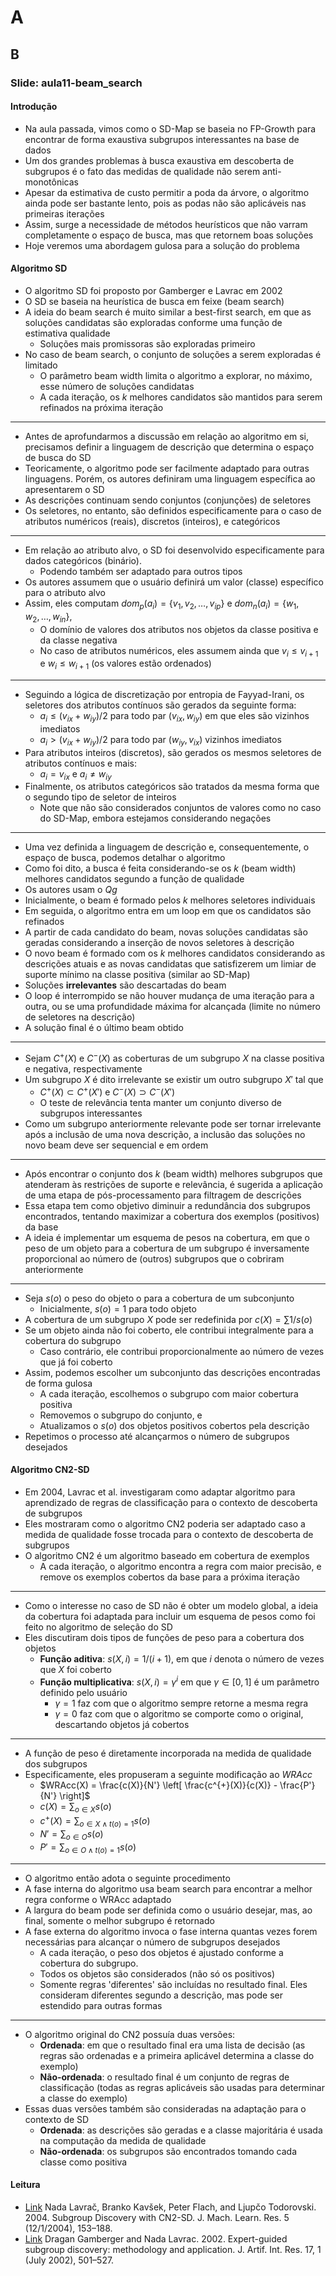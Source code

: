 # A

## B

### **Slide**: aula11-beam_search

#### Introdução

- Na aula passada, vimos como o SD-Map se baseia no FP-Growth para encontrar de forma exaustiva subgrupos interessantes na base de dados
- Um dos grandes problemas à busca exaustiva em descoberta de subgrupos é o fato das medidas de qualidade não serem anti-monotônicas
- Apesar da estimativa de custo permitir a poda da árvore, o algoritmo ainda pode ser bastante lento, pois as podas não são aplicáveis nas primeiras iterações
- Assim, surge a necessidade de métodos heurísticos que não varram completamente o espaço de busca, mas que retornem boas soluções
- Hoje veremos uma abordagem gulosa para a solução do problema

#### Algoritmo SD

- O algoritmo SD foi proposto por Gamberger e Lavrac em 2002
- O SD se baseia na heurística de busca em feixe (beam search)
- A ideia do beam search é muito similar a best-first search, em que as soluções candidatas são exploradas conforme uma função de estimativa qualidade
  - Soluções mais promissoras são exploradas primeiro
- No caso de beam search, o conjunto de soluções a serem exploradas é limitado
  - O parâmetro beam width limita o algoritmo a explorar, no máximo, esse número de soluções candidatas
  - A cada iteração, os $k$ melhores candidatos são mantidos para serem refinados na próxima iteração

---

- Antes de aprofundarmos a discussão em relação ao algoritmo em si, precisamos definir a linguagem de descrição que determina o espaço de busca do SD
- Teoricamente, o algoritmo pode ser facilmente adaptado para outras linguagens. Porém, os autores definiram uma linguagem específica ao apresentarem o SD
- As descrições continuam sendo conjuntos (conjunções) de seletores
- Os seletores, no entanto, são definidos especificamente para o caso de atributos numéricos (reais), discretos (inteiros), e categóricos

---

- Em relação ao atributo alvo, o SD foi desenvolvido especificamente para dados categóricos (binário).
  - Podendo também ser adaptado para outros tipos
- Os autores assumem que o usuário definirá um valor (classe) específico para o atributo alvo
- Assim, eles computam $dom_p(a_i) = \{v_1, v_2, \dots, v_{ip} \}$ e $dom_n(a_i) = \{w_1, w_2, \dots, w_{in} \}$,
  - O domínio de valores dos atributos nos objetos da classe positiva e da classe negativa
  - No caso de atributos numéricos, eles assumem ainda que $v_i \leq v_{i+1}$ e $w_i \leq w_{i+1}$ (os valores estão ordenados)

---

- Seguindo a lógica de discretização por entropia de Fayyad-Irani, os seletores dos atributos contínuos são gerados da seguinte forma:
  - $a_i \leq (v_{ix} + w_{iy})/2$ para todo par $(v_{ix}, w_{iy})$ em que eles são vizinhos imediatos
  - $a_i > (v_{ix} + w_{iy})/2$ para todo par $(w_{iy}, v_{ix})$ vizinhos imediatos
- Para atributos inteiros (discretos), são gerados os mesmos seletores de atributos contínuos e mais:
  - $a_i = v_{ix}$ e $a_i \neq w_{iy}$
- Finalmente, os atributos categóricos são tratados da mesma forma que o segundo tipo de seletor de inteiros
  - Note que não são considerados conjuntos de valores como no caso do SD-Map, embora estejamos considerando negações

---

- Uma vez definida a linguagem de descrição e, consequentemente, o espaço de busca, podemos detalhar o algoritmo
- Como foi dito, a busca é feita considerando-se os $k$ (beam width) melhores candidatos segundo a função de qualidade
- Os autores usam o $Qg$
- Inicialmente, o beam é formado pelos $k$ melhores seletores individuais
- Em seguida, o algoritmo entra em um loop em que os candidatos são refinados
- A partir de cada candidato do beam, novas soluções candidatas são geradas considerando a inserção de novos seletores à descrição
- O novo beam é formado com os $k$ melhores candidatos considerando as descrições atuais e as novas candidatas que satisfizerem um limiar de suporte mínimo na classe positiva (similar ao SD-Map)
- Soluções **irrelevantes** são descartadas do beam
- O loop é interrompido se não houver mudança de uma iteração para a outra, ou se uma profundidade máxima for alcançada (limite no número de seletores na descrição)
- A solução final é o último beam obtido

---

- Sejam $C^{+}(X)$ e $C^{-}(X)$ as coberturas de um subgrupo $X$ na classe positiva e negativa, respectivamente
- Um subgrupo $X$ é dito irrelevante se existir um outro subgrupo $X'$ tal que
  - $C^{+}(X) \subset C^{+}(X')$ e $C^{-}(X) \supset C^{-}(X')$
  - O teste de relevância tenta manter um conjunto diverso de subgrupos interessantes
- Como um subgrupo anteriormente relevante pode ser tornar irrelevante após a inclusão de uma nova descrição, a inclusão das soluções no novo beam deve ser sequencial e em ordem

---

- Após encontrar o conjunto dos $k$ (beam width) melhores subgrupos que atenderam às restrições de suporte e relevância, é sugerida a aplicação de uma etapa de pós-processamento para filtragem de descrições
- Essa etapa tem como objetivo diminuir a redundância dos subgrupos encontrados, tentando maximizar a cobertura dos exemplos (positivos) da base
- A ideia é implementar um esquema de pesos na cobertura, em que o peso de um objeto para a cobertura de um subgrupo é inversamente proporcional ao número de (outros) subgrupos que o cobriram anteriormente

---

- Seja $s(o)$ o peso do objeto o para a cobertura de um subconjunto
  - Inicialmente, $s(o) = 1$ para todo objeto
- A cobertura de um subgrupo $X$ pode ser redefinida por $c(X) = \sum 1/s(o)$
- Se um objeto ainda não foi coberto, ele contribui integralmente para a cobertura do subgrupo
  - Caso contrário, ele contribui proporcionalmente ao número de vezes que já foi coberto
- Assim, podemos escolher um subconjunto das descrições encontradas de forma gulosa
  - A cada iteração, escolhemos o subgrupo com maior cobertura positiva
  - Removemos o subgrupo do conjunto, e
  - Atualizamos o $s(o)$ dos objetos positivos cobertos pela descrição
- Repetimos o processo até alcançarmos o número de subgrupos desejados

#### Algoritmo CN2-SD

- Em 2004, Lavrac et al. investigaram como adaptar algoritmo para aprendizado de regras de classificação para o contexto de descoberta de subgrupos
- Eles mostraram como o algoritmo CN2 poderia ser adaptado caso a medida de qualidade fosse trocada para o contexto de descoberta de subgrupos
- O algoritmo CN2 é um algoritmo baseado em cobertura de exemplos
  - A cada iteração, o algoritmo encontra a regra com maior precisão, e remove os exemplos cobertos da base para a próxima iteração

---

- Como o interesse no caso de SD não é obter um modelo global, a ideia da cobertura foi adaptada para incluir um esquema de pesos como foi feito no algoritmo de seleção do SD
- Eles discutiram dois tipos de funções de peso para a cobertura dos objetos
  - **Função aditiva**: $s(X, i) = 1/(i + 1)$, em que $i$ denota o número de vezes que $X$ foi coberto
  - **Função multiplicativa**: $s(X, i) = \gamma^i$ em que $\gamma \in [0,1]$ é um parâmetro definido pelo usuário
    - $\gamma = 1$ faz com que o algoritmo sempre retorne a mesma regra
    - $\gamma = 0$ faz com que o algoritmo se comporte como o original, descartando objetos já cobertos

---

- A função de peso é diretamente incorporada na medida de qualidade dos subgrupos
- Especificamente, eles propuseram a seguinte modificação ao $WRAcc$
  - $WRAcc(X) = \frac{c(X)}{N'} \left[ \frac{c^{+}(X)}{c(X)} - \frac{P'}{N'} \right]$
  - $c(X) = \sum_{o \in X} s(o)$
  - $c^{+}(X) = \sum_{o \in X \land t(o) = 1} s(o)$
  - $N' = \sum_{o \in O} s(o)$
  - $P' = \sum_{o \in O \land t(o) = 1} s(o)$

---

- O algoritmo então adota o seguinte procedimento
- A fase interna do algoritmo usa beam search para encontrar a melhor regra conforme o WRAcc adaptado
- A largura do beam pode ser definida como o usuário desejar, mas, ao final, somente o melhor subgrupo é retornado
- A fase externa do algoritmo invoca o fase interna quantas vezes forem necessárias para alcançar o número de subgrupos desejados
  - A cada iteração, o peso dos objetos é ajustado conforme a cobertura do subgrupo.
  - Todos os objetos são considerados (não só os positivos)
  - Somente regras 'diferentes' são incluídas no resultado final. Eles consideram diferentes segundo a descrição, mas pode ser estendido para outras formas

---

- O algoritmo original do CN2 possuía duas versões:
  - **Ordenada**: em que o resultado final era uma lista de decisão (as regras são ordenadas e a primeira aplicável determina a classe do exemplo)
  - **Não-ordenada**: o resultado final é um conjunto de regras de classificação (todas as regras aplicáveis são usadas para determinar a classe do exemplo)
- Essas duas versões também são consideradas na adaptação para o contexto de SD
  - **Ordenada**: as descrições são geradas e a classe majoritária é usada na computação da medida de qualidade
  - **Não-ordenada**: os subgrupos são encontrados tomando cada classe como positiva

#### Leitura

- [Link][2004_Nada] Nada Lavrač, Branko Kavšek, Peter Flach, and Ljupčo Todorovski. 2004. Subgroup Discovery with CN2-SD. J. Mach. Learn. Res. 5 (12/1/2004), 153–188.
- [Link][2002_Drag] Dragan Gamberger and Nada Lavrac. 2002. Expert-guided subgroup discovery: methodology and application. J. Artif. Int. Res. 17, 1 (July 2002), 501–527.

[2004_Nada]: https://dl.acm.org/doi/10.5555/1005332.1005338
[2002_Drag]: https://dl.acm.org/doi/10.5555/1622810.1622825
